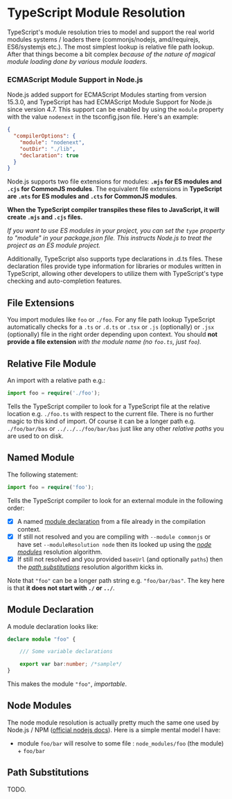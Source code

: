 # TypeScript Module Resolution

TypeScript's module resolution tries to model and support the real world modules systems / loaders there (commonjs/nodejs, amd/requirejs, ES6/systemjs etc.). The most simplest lookup is relative file path lookup. After that things become a bit complex *because of the nature of magical module loading done by various module loaders*.

### ECMAScript Module Support in Node.js

Node.js added support for ECMAScript Modules starting from version 15.3.0, and TypeScript has had ECMAScript Module Support for Node.js since version 4.7. This support can be enabled by using the `module` property with the value `nodenext` in the tsconfig.json file. Here's an example:

```json
{
  "compilerOptions": {
    "module": "nodenext",
    "outDir": "./lib",
    "declaration": true
  }
}
```

Node.js supports two file extensions for modules: **`.mjs` for ES modules and `.cjs` for CommonJS modules**. The equivalent file extensions in **TypeScript are `.mts` for ES modules and `.cts` for CommonJS modules**. 

**When the TypeScript compiler transpiles these files to JavaScript, it will create `.mjs` and `.cjs` files.**

*If you want to use ES modules in your project, you can set the `type` property to "module" in your package.json file. This instructs Node.js to treat the project as an ES module project.*

Additionally, TypeScript also supports type declarations in .d.ts files. These declaration files provide type information for libraries or modules written in TypeScript, allowing other developers to utilize them with TypeScript's type checking and auto-completion features.

## File Extensions

You import modules like `foo` or `./foo`. For any file path lookup TypeScript automatically checks for a `.ts` or `.d.ts` or `.tsx` or `.js` (optionally) or `.jsx` (optionally) file in the right order depending upon context. You should **not provide a file extension** *with the module name (no `foo.ts`, just `foo`).*

## Relative File Module

An import with a relative path e.g.:

```ts
import foo = require('./foo');
```

Tells the TypeScript compiler to look for a TypeScript file at the relative location e.g. `./foo.ts` with respect to the current file. There is no further magic to this kind of import. Of course it can be a longer path e.g. `./foo/bar/bas` or `../../../foo/bar/bas` just like any other *relative paths* you are used to on disk.

## Named Module

The following statement:

```ts
import foo = require('foo');
```

Tells the TypeScript compiler to look for an external module in the following order:

- [x] A named [module declaration](#module-declaration) from a file already in the compilation context.
- [x] If still not resolved and you are compiling with `--module commonjs`  or have set `--moduleResolution node` then its looked up using the [*node modules*](#node-modules) resolution algorithm.
- [x] If still not resolved and you provided `baseUrl` (and optionally `paths`) then the [*path substitutions*](#path-substitutions) resolution algorithm kicks in.

Note that `"foo"` can be a longer path string e.g. `"foo/bar/bas"`. The key here is that **it does not start with `./` or `../`**.

## Module Declaration

A module declaration looks like:

```ts
declare module "foo" {

    /// Some variable declarations

    export var bar:number; /*sample*/
}
```

This makes the module `"foo"`, *importable*.

## Node Modules
The node module resolution is actually pretty much the same one used by Node.js / NPM ([official nodejs docs](https://nodejs.org/api/modules.html#modules_all_together)). Here is a simple mental model I have:

- module `foo/bar` will resolve to some file : `node_modules/foo` (the module) + `foo/bar`

## Path Substitutions

TODO.

[//Comment1]:https://github.com/Microsoft/TypeScript/issues/2338
[//Comment2]:https://github.com/Microsoft/TypeScript/issues/5039
[//Comment3ExampleRedirectOfPackageJson]:https://github.com/Microsoft/TypeScript/issues/8528#issuecomment-219172026
[//Coment4ModuleResolutionInHandbook]:https://github.com/Microsoft/TypeScript-Handbook/blob/release-2.0/pages/Module%20Resolution.md#base-url
